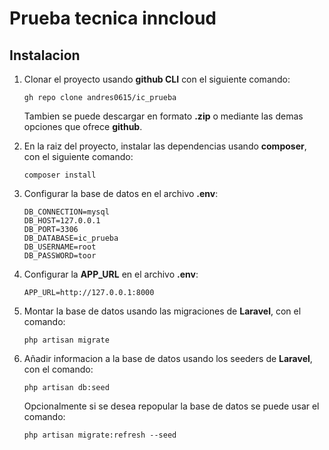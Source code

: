 # Prueba tecnica inncloud
## Instalacion
1. Clonar el proyecto usando **github CLI** con el siguiente comando:
    ```shell
    gh repo clone andres0615/ic_prueba
    ```
    Tambien se puede descargar en formato **.zip** o mediante las demas opciones que ofrece **github**.

2. En la raiz del proyecto, instalar las dependencias usando **composer**, con el siguiente comando:
    ```shell
    composer install
    ```
3. Configurar la base de datos en el archivo **.env**:
    <br>
    ```text
    DB_CONNECTION=mysql
    DB_HOST=127.0.0.1
    DB_PORT=3306
    DB_DATABASE=ic_prueba
    DB_USERNAME=root
    DB_PASSWORD=toor
    ```
4.  Configurar la **APP_URL** en el archivo **.env**:
	<br>
	```text
	APP_URL=http://127.0.0.1:8000
	```
5. Montar la base de datos usando las migraciones de **Laravel**, con el comando:
	<br>
	```shell
	php artisan migrate
	```
6. Añadir informacion a la base de datos usando los seeders de **Laravel**, con el comando:
	<br>
	```shell
	php artisan db:seed
	```
	Opcionalmente si se desea repopular la base de datos se puede usar el comando:
	<br>
	```shell
	php artisan migrate:refresh --seed
	```